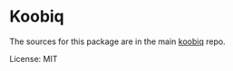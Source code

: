 # Koobiq

The sources for this package are in the main [koobiq](https://github.com/koobiq/angular-components) repo.

License: MIT
